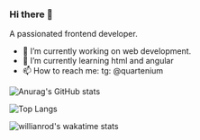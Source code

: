 ### Hi there 👋

A passionated frontend developer.
- 🔭  I’m currently working on web development.
- 🌱 I’m currently learning html and angular
- 📫 How to reach me: tg: @quartenium

![Anurag's GitHub stats](https://github-readme-stats.vercel.app/api?username=anokata&show_icons=true&theme=dark)

![Top Langs](https://github-readme-stats.vercel.app/api/top-langs/?username=anokata&layout=compact&hide=php,java&theme=dark)

![willianrod's wakatime stats](https://github-readme-stats.vercel.app/api/wakatime?username=anokata&theme=dark)


<!--
Here are some ideas to get you started:

- 👯 I’m looking to collaborate on ...
- 🤔 I’m looking for help with ...
- 💬 Ask me about ...
- 😄 Pronouns: ...
- ⚡ Fun fact: ...
-->
